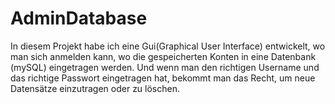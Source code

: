# AdminDatabase
In diesem Projekt habe ich eine Gui(Graphical User Interface) entwickelt, wo man sich anmelden kann, wo die gespeicherten Konten in eine Datenbank (mySQL) eingetragen werden. Und wenn man den richtigen Username und das richtige Passwort eingetragen hat, bekommt man das Recht, um neue Datensätze einzutragen oder zu löschen.
